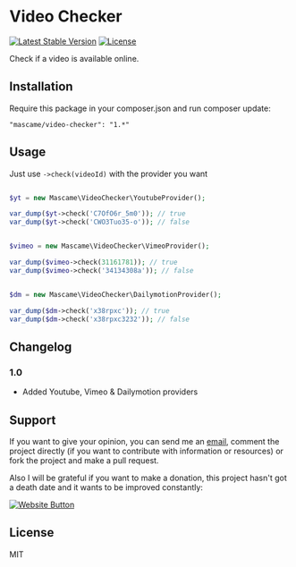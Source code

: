 Video Checker
=========

[![Latest Stable Version](https://poser.pugx.org/mascame/video-checker/v/stable.svg)](https://packagist.org/packages/mascame/video-checker)
[![License](https://poser.pugx.org/mascame/video-checker/license.svg)](https://packagist.org/packages/mascame/video-checker)

Check if a video is available online.

Installation
--------------

Require this package in your composer.json and run composer update:

    "mascame/video-checker": "1.*"


Usage
--------------

Just use `->check(videoId)` with the provider you want

```php

$yt = new Mascame\VideoChecker\YoutubeProvider();

var_dump($yt->check('C7OfO6r_5m0')); // true
var_dump($yt->check('CWO3Tuo35-o')); // false


$vimeo = new Mascame\VideoChecker\VimeoProvider();

var_dump($vimeo->check(31161781)); // true
var_dump($vimeo->check('34134308a')); // false


$dm = new Mascame\VideoChecker\DailymotionProvider();

var_dump($dm->check('x38rpxc')); // true
var_dump($dm->check('x38rpxc3232')); // false

```

Changelog
----

### 1.0
- Added Youtube, Vimeo & Dailymotion providers


Support
----

If you want to give your opinion, you can send me an [email](mailto:marcmascarell@gmail.com), comment the project directly (if you want to contribute with information or resources) or fork the project and make a pull request.

Also I will be grateful if you want to make a donation, this project hasn't got a death date and it wants to be improved constantly:

[![Website Button](http://www.rahmenversand.com/images/paypal_logo_klein.gif "Donate!")](https://www.paypal.com/cgi-bin/webscr?cmd=_donations&business=marcmascarell%40gmail%2ecom&lc=US&item_name=Arrayer%20Development&no_note=0&currency_code=EUR&bn=PP%2dDonationsBF%3abtn_donateCC_LG%2egif%3aNonHostedGuest&amount=5 "Contribute to the project")


License
----

MIT